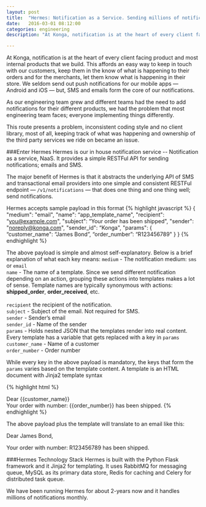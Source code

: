 ```yaml
---
layout: post
title:  "Hermes: Notification as a Service. Sending millions of notifications monthly"
date:   2016-03-01 08:12:00
categories: engineering
description: "At Konga, notification is at the heart of every client facing product and most internal products that we build. This affords an easy way to keep in touch with our customers, keep them in the know of what is happening to their orders and for the merchants, let them know what is happening in their store"

---
```

At Konga, notification is at the heart of every client facing product and most internal products that we build. This affords an easy way to keep in touch with our customers, keep them in the know of what is happening to their orders and for the merchants, let them know what is happening in their store. We seldom send out push notifications for our mobile apps — Android and iOS — but, SMS and emails form the core of our notifications.

As our engineering team grew and different teams had the need to add notifications for their different products, we had the problem that most engineering team faces; everyone implementing things differently.

This route presents a problem, inconsistent coding style and no client library, most of all, keeping track of what was happening and ownership of the third party services we ride on became an issue.

###Enter Hermes
Hermes is our in house notification service -- Notification as a service, NaaS. It provides a simple RESTFul API for sending notifications; emails and SMS.

The major benefit of Hermes is that it abstracts the underlying API of  SMS and transactional email providers into one simple and consistent RESTFul endpoint — `/v1/notifications`  — that does one thing and one thing well; send notifications.

Hermes accepts sample payload in this format
{% highlight javascript %}
{
    "medium": "email",
    "name": “app_template_name",
    "recipient": “you@example.com",
    "subject": “Your order has been shipped",
    "sender": "noreply@konga.com",
    "sender_id": “Konga",
    "params": {
        “customer_name": “James Bond”,
        “order_number”: “R123456789"
    }
}
{% endhighlight %}

The above payload is simple and almost self-explanatory. Below is a brief explanation of what each key means:
`medium` - The notification medium: `sms` or `email`<br/>
`name`  - The name of a template. Since we send different notification depending on an action, grouping these actions into templates makes a lot of sense. Template names are typically synonymous with actions: <b>shipped_order</b>, <b>order_received</b>, etc.<br/><br/>
`recipient` the recipient of the notification.<br/>
`subject` - Subject of the email. Not required for SMS.<br/>
`sender` - Sender’s email<br/>
`sender_id` - Name of the sender<br/>
`params` - Holds nested JSON that the templates render into real content. Every template has a variable that gets replaced with a key in `params`<br/>
`customer_name` - Name of a customer<br/>
`order_number` - Order number<br/>

While every key in the above payload is mandatory, the keys that form the `params` varies based on the template content. A template is an HTML document with Jinja2 template syntax

{% highlight html %}
<!DOCTYPE html>
<html lang="en">
<head>
    <meta charset="UTF-8">
    <title>Title</title>
</head>
<body>
    Dear {{customer_name}}<br/>
    Your order with number: {{order_number}} has been shipped.
</body>
</html>
{% endhighlight %}

The above payload plus the template will translate to an email like this:

Dear James Bond,

Your order with number: R123456789 has been shipped.

###Hermes Technology Stack
Hermes is built with the Python Flask framework and it Jinja2 for templating. It uses RabbitMQ for messaging queue, MySQL as its primary data store, Redis for caching and Celery for distributed task queue.

We have been running Hermes for about 2-years now and it handles millions of notifications monthly.
